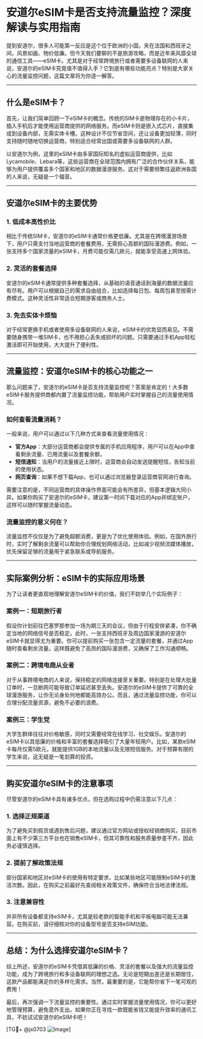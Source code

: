 # 安道尔eSIM卡是否支持流量监控？深度解读与实用指南

提到安道尔，很多人可能第一反应是这个位于欧洲的小国，夹在法国和西班牙之间，风景如画、物价低廉。但今天我们要聊的不是旅游攻略，而是近年来风靡全球的通信工具——eSIM卡。尤其是对于经常跨境旅行或者需要多设备联网的人来说，安道尔的eSIM卡究竟值不值得入手？它到底有哪些功能亮点？特别是大家关心的流量监控问题，这篇文章将为你逐一解答。

---

## 什么是eSIM卡？

首先，让我们简单回顾一下eSIM卡的概念。传统的SIM卡是物理存在的小卡片，插入手机后才能使用运营商提供的网络服务。而eSIM卡则是嵌入式芯片，直接集成到设备内部，无需实体卡槽。这种设计不仅节省空间，还让设备更加轻薄，同时支持随时随地切换运营商，特别适合经常出国或需要多设备联网的人群。

以安道尔为例，这里的eSIM卡由多家国际知名的虚拟运营商提供，比如Lycamobile、Lebara等，这些运营商在全球范围内拥有广泛的合作伙伴关系，能够为用户提供覆盖多个国家和地区的数据漫游服务。这对于需要频繁往返欧洲各国的人来说，无疑是一个福音。

---

## 安道尔eSIM卡的主要优势

### 1. **低成本高性价比**
相比于传统SIM卡，安道尔的eSIM卡通常价格更低廉。尤其是在跨境漫游场景下，用户只需支付当地运营商的套餐费用，无需担心高额的国际漫游费。例如，一张支持多个国家流量的eSIM卡，月费可能仅需几欧元，就能享受高速上网体验。

### 2. **灵活的套餐选择**
安道尔的eSIM卡通常提供多种套餐选择，从基础的语音通话到海量的数据流量应有尽有。用户可以根据自己的需求自由组合，比如选择每日包、每周包甚至按需计费模式。这种灵活性非常适合短期游客或商务人士。

### 3. **免去实体卡烦恼**
对于经常更换手机或者使用多设备联网的人来说，eSIM卡的优势显而易见。不需要随身携带一堆SIM卡，也不用担心丢失或损坏的问题。只需要通过手机App轻松激活即可开始使用，大大提升了便利性。

---

## 流量监控：安道尔eSIM卡的核心功能之一

那么问题来了，安道尔的eSIM卡是否支持流量监控呢？答案是肯定的！大多数eSIM卡服务提供商都内置了流量监控功能，帮助用户实时掌握自己的流量使用情况。

### **如何查看流量消耗？**
一般来说，用户可以通过以下几种方式来查看流量使用情况：
- **官方App**：大部分运营商都会提供专属的手机应用程序，用户可以在App中查看剩余流量、已用流量以及套餐余额。
- **短信通知**：当用户的流量接近上限时，运营商会自动发送提醒短信，告知当前的使用状态。
- **网页查询**：如果不想下载App，也可以通过浏览器登录运营商官网进行查询。

需要注意的是，不同运营商的具体操作界面可能会有所差异，但基本逻辑大同小异。如果你购买了安道尔的eSIM卡，建议第一时间下载对应的App并绑定账户，这样可以随时掌握流量动态。

### **流量监控的意义何在？**
流量监控不仅仅是为了避免超额消费，更是为了优化使用体验。例如，在国外旅行时，实时了解剩余流量可以帮助你合理规划网络活动，比如减少视频流媒体播放，优先保留足够的流量用于紧急联系或导航服务。

---

## 实际案例分析：eSIM卡的实际应用场景

为了让读者更直观地理解安道尔eSIM卡的价值，我们不妨举几个实际例子：

### **案例一：短期旅行者**
假设你计划前往巴塞罗那参加一场为期三天的会议，但由于行程安排紧凑，你不确定当地的网络信号是否稳定。此时，一张支持西班牙及周边国家漫游的安道尔eSIM卡就显得尤为重要。你可以提前购买一张包含一定流量的套餐，并通过App随时查看剩余流量。这样既避免了高昂的国际漫游费，又确保了工作沟通顺畅。

### **案例二：跨境电商从业者**
对于从事跨境电商的人来说，保持稳定的网络连接至关重要。特别是在处理大批量订单时，一旦断网可能导致订单延迟甚至丢失。安道尔的eSIM卡提供了可靠的全球漫游服务，让你无论身处何地都能高效办公。而且，通过流量监控功能，你可以合理分配流量资源，避免不必要的浪费。

### **案例三：学生党**
大学生群体往往对价格敏感，同时又需要经常在线学习、社交娱乐。安道尔的eSIM卡以其低廉的价格和丰富的套餐选择吸引了大量年轻用户。比如，某款eSIM卡每月仅需5欧元，就能提供1GB的本地流量以及无限短信服务。对于预算有限的学生来说，这无疑是一笔划算的投资。

---

## 购买安道尔eSIM卡的注意事项

尽管安道尔的eSIM卡具有诸多优点，但在选购过程中仍需注意以下几点：

### **1. 选择正规渠道**
为了避免买到假货或遇到售后问题，建议通过官方网站或授权经销商购买。目前市面上有不少第三方平台也在销售eSIM卡，但其可靠性和服务质量参差不齐，因此务必谨慎选择。

### **2. 提前了解政策法规**
部分国家和地区对eSIM卡的使用有特定要求，比如某些地区可能限制eSIM卡的激活次数。因此，在购买之前最好先查阅相关政策文件，确保符合当地法律法规。

### **3. 注意兼容性**
并非所有设备都支持eSIM卡，尤其是较老款的智能手机和平板电脑可能无法兼容。在购买前，请仔细核对你的设备型号是否支持eSIM功能。

---

## 总结：为什么选择安道尔eSIM卡？

综上所述，安道尔的eSIM卡凭借其低廉的价格、灵活的套餐以及强大的流量监控功能，成为了跨境旅行和多设备联网的理想之选。无论是短期出差还是长期居住，这款产品都能满足你的多样化需求。当然，最重要的是，它能帮你省下一笔可观的费用！

最后，再次强调一下流量监控的重要性。通过实时掌握流量使用情况，你可以更好地管理预算，避免意外支出。如果你正在寻找一款既能省钱又能提升效率的通讯工具，不妨试试安道尔的eSIM卡吧！

[TG💪+ @jx0703 ![Image](https://github.com/user-attachments/assets/dbca1d08-cadb-493c-b0ec-ad6f7a83f270)]
